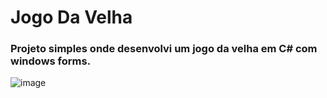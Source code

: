 # Jogo Da Velha
 
### Projeto simples onde desenvolvi um jogo da velha em C# com windows forms. 
![image](https://user-images.githubusercontent.com/43356551/169712763-52d5a826-4078-4220-bd48-35500096cc62.png)
